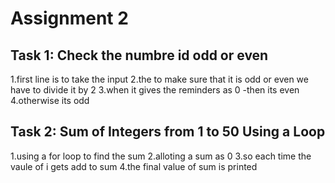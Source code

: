 # Assignment 2


## Task 1: Check the numbre id odd or even

1.first line is to take the input
2.the to make sure that it is odd or even we have to divide it by 2
3.when it gives the reminders as 0 -then its even
4.otherwise its odd



## Task 2:  Sum of Integers from 1 to 50 Using a Loop

1.using a for loop to find the sum
2.alloting a sum as 0
3.so each time the vaule of i gets add to sum
4.the final value of sum is printed


